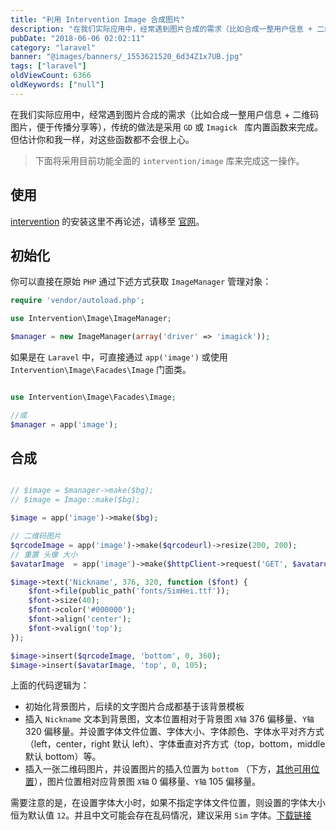 ```yaml
---
title: "利用 Intervention Image 合成图片"
description: "在我们实际应用中，经常遇到图片合成的需求（比如合成一整用户信息 + 二维码图片，便于传播分享等），传统的做法是采用 `GD` 或 `Imagick ` 库内置函数来完成。但估计你和我一样，对这些函数都不会很上心。  > 下面..."
pubDate: "2018-06-06 02:02:11"
category: "laravel"
banner: "@images/banners/_1553621520_6d34Z1x7UB.jpg"
tags: ["laravel"]
oldViewCount: 6366
oldKeywords: ["null"]
---
```


在我们实际应用中，经常遇到图片合成的需求（比如合成一整用户信息 + 二维码图片，便于传播分享等），传统的做法是采用 `GD` 或 `Imagick ` 库内置函数来完成。但估计你和我一样，对这些函数都不会很上心。

> 下面将采用目前功能全面的 `intervention/image` 库来完成这一操作。

## 使用

[intervention](http://image.intervention.io/getting_started/installation) 的安装这里不再论述，请移至 [官网](http://image.intervention.io/getting_started/installation)。

## 初始化

你可以直接在原始 `PHP` 通过下述方式获取 `ImageManager` 管理对象：

```php
require 'vendor/autoload.php';

use Intervention\Image\ImageManager;

$manager = new ImageManager(array('driver' => 'imagick'));
```

如果是在 `Laravel` 中，可直接通过 `app('image')` 或使用 `Intervention\Image\Facades\Image` 门面类。

```php

use Intervention\Image\Facades\Image;

//或
$manager = app('image');
```

## 合成

```php

// $image = $manager->make($bg);
// $image = Image::make($bg);

$image = app('image')->make($bg);

// 二维码图片
$qrcodeImage = app('image')->make($qrcodeurl)->resize(200, 200);
// 重置 头像 大小
$avatarImage  = app('image')->make($httpClient->request('GET', $avatarurl)->getBody())->resize(200, 200);

$image->text('Nickname', 376, 320, function ($font) {
    $font->file(public_path('fonts/SimHei.ttf'));
    $font->size(40);
    $font->color('#000000');
    $font->align('center');
    $font->valign('top');
});

$image->insert($qrcodeImage, 'bottom', 0, 360);
$image->insert($avatarImage, 'top', 0, 105);
```

上面的代码逻辑为：

* 初始化背景图片，后续的文字图片合成都基于该背景模板
* 插入 `Nickname` 文本到背景图，文本位置相对于背景图 `X轴` 376 偏移量、`Y轴` 320 偏移量。并设置字体文件位置、字体大小、字体颜色、字体水平对齐方式（left，center，right 默认 left）、字体垂直对齐方式（top，bottom，middle 默认 bottom）等。
* 插入一张二维码图片，并设置图片的插入位置为 `bottom` （下方，[其他可用位置](http://image.intervention.io/api/insert)），图片位置相对应背景图 `X轴` 0 偏移量、`Y轴` 105 偏移量。

需要注意的是，在设置字体大小时，如果不指定字体文件位置，则设置的字体大小恒为默认值 `12`。并且中文可能会存在乱码情况，建议采用 `Sim` 字体。[下载链接](https://github.com/StellarCN/scp_zh/tree/master/fonts)
